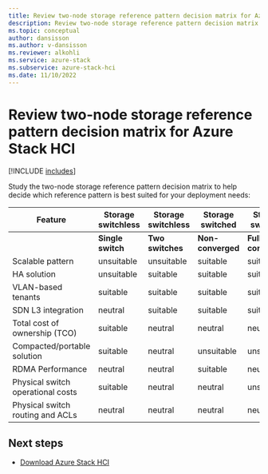 ```yaml
---
title: Review two-node storage reference pattern decision matrix for Azure Stack HCI
description: Review two-node storage reference pattern decision matrix for Azure Stack HCI
ms.topic: conceptual
author: dansisson
ms.author: v-dansisson
ms.reviewer: alkohli
ms.service: azure-stack
ms.subservice: azure-stack-hci
ms.date: 11/10/2022
---
```


# Review two-node storage reference pattern decision matrix for Azure Stack HCI

[!INCLUDE [includes](../../includes/hci-applies-to-22h2-21h2.md)]

Study the two-node storage reference pattern decision matrix to help decide which reference pattern is best suited for your deployment needs:

|Feature|Storage switchless|Storage switchless|Storage switched|Storage switched|
|--|--|--|--|--|
||**Single switch**|**Two switches**|**Non-converged**|**Fully-converged**|
|Scalable pattern|unsuitable|unsuitable|suitable|suitable|
|HA solution|unsuitable|suitable|suitable|suitable|
|VLAN-based tenants|suitable|suitable|suitable|suitable|
|SDN L3 integration|neutral|suitable|suitable|suitable|
|Total cost of ownership (TCO)|suitable|neutral|neutral|neutral|
|Compacted/portable solution|suitable|neutral|unsuitable|unsuitable|
|RDMA Performance|neutral|neutral|suitable|neutral|
|Physical switch operational costs|suitable|neutral|neutral|unsuitable|
|Physical switch routing and ACLs|neutral|neutral|neutral|neutral|

## Next steps

- [Download Azure Stack HCI](https://azure.microsoft.com/products/azure-stack/hci/hci-download/)
